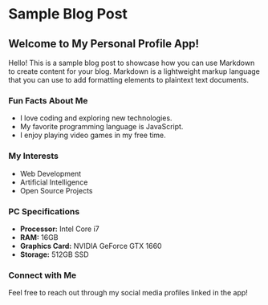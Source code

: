 # Sample Blog Post

## Welcome to My Personal Profile App!

Hello! This is a sample blog post to showcase how you can use Markdown to create content for your blog. Markdown is a lightweight markup language that you can use to add formatting elements to plaintext text documents.

### Fun Facts About Me

- I love coding and exploring new technologies.
- My favorite programming language is JavaScript.
- I enjoy playing video games in my free time.

### My Interests

- Web Development
- Artificial Intelligence
- Open Source Projects

### PC Specifications

- **Processor:** Intel Core i7
- **RAM:** 16GB
- **Graphics Card:** NVIDIA GeForce GTX 1660
- **Storage:** 512GB SSD

### Connect with Me

Feel free to reach out through my social media profiles linked in the app!